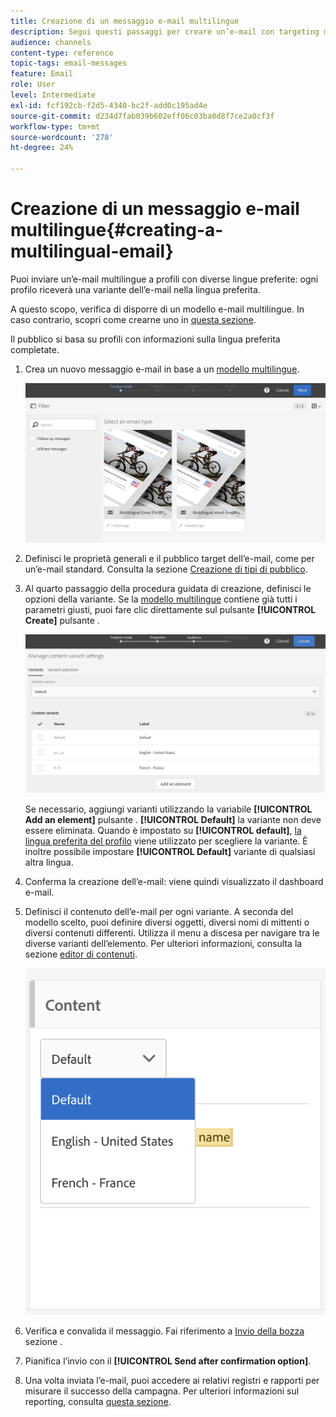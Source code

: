 ```yaml
---
title: Creazione di un messaggio e-mail multilingue
description: Segui questi passaggi per creare un’e-mail con targeting multilingue per i destinatari con diverse lingue preferite.
audience: channels
content-type: reference
topic-tags: email-messages
feature: Email
role: User
level: Intermediate
exl-id: fcf192cb-f2d5-4340-bc2f-add0c195ad4e
source-git-commit: d234d7fab039b602eff06c03ba0d8f7ce2a0cf3f
workflow-type: tm+mt
source-wordcount: '278'
ht-degree: 24%

---
```


# Creazione di un messaggio e-mail multilingue{#creating-a-multilingual-email}

Puoi inviare un’e-mail multilingue a profili con diverse lingue preferite: ogni profilo riceverà una variante dell’e-mail nella lingua preferita.

A questo scopo, verifica di disporre di un modello e-mail multilingue. In caso contrario, scopri come crearne uno in [questa sezione](../../channels/using/multilingual-messages-template.md).

Il pubblico si basa su profili con informazioni sulla lingua preferita completate.

1. Crea un nuovo messaggio e-mail in base a un [modello multilingue](../../channels/using/multilingual-messages-template.md).

   ![](assets/multi_create1.png)

1. Definisci le proprietà generali e il pubblico target dell’e-mail, come per un’e-mail standard. Consulta la sezione [Creazione di tipi di pubblico](../../audiences/using/creating-audiences.md).

1. Al quarto passaggio della procedura guidata di creazione, definisci le opzioni della variante. Se la [modello multilingue](../../channels/using/multilingual-messages-template.md) contiene già tutti i parametri giusti, puoi fare clic direttamente sul pulsante **[!UICONTROL Create]** pulsante .

   ![](assets/multi_create4.png)

   Se necessario, aggiungi varianti utilizzando la variabile **[!UICONTROL Add an element]** pulsante . **[!UICONTROL Default]** la variante non deve essere eliminata. Quando è impostato su **[!UICONTROL default]**, [la lingua preferita del profilo](../../audiences/using/creating-profiles.md) viene utilizzato per scegliere la variante. È inoltre possibile impostare **[!UICONTROL Default]** variante di qualsiasi altra lingua.

1. Conferma la creazione dell’e-mail: viene quindi visualizzato il dashboard e-mail.
1. Definisci il contenuto dell’e-mail per ogni variante. A seconda del modello scelto, puoi definire diversi oggetti, diversi nomi di mittenti o diversi contenuti differenti. Utilizza il menu a discesa per navigare tra le diverse varianti dell’elemento. Per ulteriori informazioni, consulta la sezione [editor di contenuti](../../designing/using/designing-content-in-adobe-campaign.md).

   ![](assets/multi_selectcontent.png)

1. Verifica e convalida il messaggio. Fai riferimento a [Invio della bozza](../../sending/using/sending-proofs.md) sezione .
1. Pianifica l’invio con il **[!UICONTROL Send after confirmation option]**.
1. Una volta inviata l’e-mail, puoi accedere ai relativi registri e rapporti per misurare il successo della campagna. Per ulteriori informazioni sul reporting, consulta [questa sezione](../../reporting/using/about-dynamic-reports.md).

